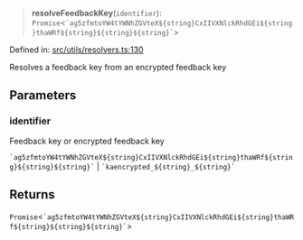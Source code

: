 > **resolveFeedbackKey**(`identifier`): `Promise`\<`` `ag5zfmtoYW4tYWNhZGVteX${string}CxIIVXNlckRhdGEi${string}thaWRf${string}${string}${string}` ``\>

Defined in: [src/utils/resolvers.ts:130](https://github.com/bhavjitChauhan/khan-api/blob/67d30ab4498111952301bcaddbef9a132bf75105/src/utils/resolvers.ts#L130)

Resolves a feedback key from an encrypted feedback key

## Parameters

### identifier

Feedback key or encrypted feedback key

`` `ag5zfmtoYW4tYWNhZGVteX${string}CxIIVXNlckRhdGEi${string}thaWRf${string}${string}${string}` `` | `` `kaencrypted_${string}_${string}` ``

## Returns

`Promise`\<`` `ag5zfmtoYW4tYWNhZGVteX${string}CxIIVXNlckRhdGEi${string}thaWRf${string}${string}${string}` ``\>
